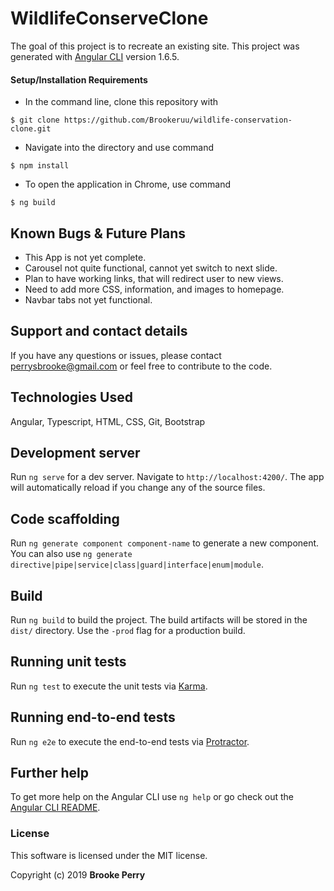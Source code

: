 # WildlifeConserveClone

The goal of this project is to recreate an existing site.
This project was generated with [Angular CLI](https://github.com/angular/angular-cli) version 1.6.5.

#### Setup/Installation Requirements

* In the command line, clone this repository with
```
$ git clone https://github.com/Brookeruu/wildlife-conservation-clone.git
```

* Navigate into the directory and use command
```
$ npm install
```
* To open the application in Chrome, use command
```
$ ng build
```

## Known Bugs & Future Plans

* This App is not yet complete.
* Carousel not quite functional, cannot yet switch to next slide.
* Plan to have working links, that will redirect user to new views.
* Need to add more CSS, information, and images to homepage.
* Navbar tabs not yet functional.


## Support and contact details

If you have any questions or issues, please contact perrysbrooke@gmail.com or feel free to contribute to the code.

## Technologies Used

Angular, Typescript, HTML, CSS, Git, Bootstrap

## Development server

Run `ng serve` for a dev server. Navigate to `http://localhost:4200/`. The app will automatically reload if you change any of the source files.

## Code scaffolding

Run `ng generate component component-name` to generate a new component. You can also use `ng generate directive|pipe|service|class|guard|interface|enum|module`.

## Build

Run `ng build` to build the project. The build artifacts will be stored in the `dist/` directory. Use the `-prod` flag for a production build.

## Running unit tests

Run `ng test` to execute the unit tests via [Karma](https://karma-runner.github.io).

## Running end-to-end tests

Run `ng e2e` to execute the end-to-end tests via [Protractor](http://www.protractortest.org/).

## Further help

To get more help on the Angular CLI use `ng help` or go check out the [Angular CLI README](https://github.com/angular/angular-cli/blob/master/README.md).

### License

This software is licensed under the MIT license.

Copyright (c) 2019 **Brooke Perry**
